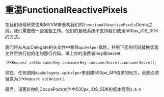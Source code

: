 # 重温FunctionalReactivePixels

在我们继续研究使用MVVM来重构我们的`FunctionalReactivePixels`Demo之前，我们需要做一些准备工作。他们的登陆系统不支持我们使用500px_iOS_SDK的方式。

我们将从AppDelegate的头文件中移除`apiHelper`属性，并用下面的代码替换实现文件里执行初始化的那行代码，填上你的消费者Key和Secret.

```Objective-C
[PXRequest setConsumerKey:consumerKey consumerSecret:consumerSecret];
```

现在，任何调用`AppDelegate.apiHelper`来创建500px_API请求的地方，全部必须替换为`[PXRequest apiHelper]`.

最后，请更新你的CocoaPods文件中500px_iOS_SDK的版本号到`1.0.5`

